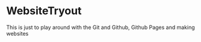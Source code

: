 # WebsiteTryout
This is just to play around with the Git and Github, Github Pages and making websites
